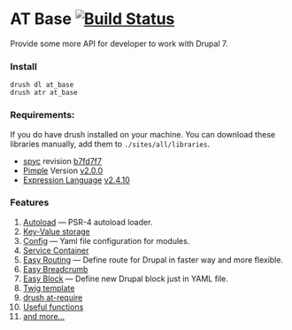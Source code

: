 AT Base [![Build Status](https://travis-ci.org/atdrupal/at_base.module.svg?branch=v7.2)](https://travis-ci.org/atdrupal/at_base.module)
=======

Provide some more API for developer to work with Drupal 7.

### Install

    drush dl at_base
    drush atr at_base

### Requirements:

  If you do have drush installed on your machine. You can download these libraries
  manually, add them to `./sites/all/libraries`.

  - [spyc](https://github.com/mustangostang/spyc.git) revision [b7fd7f7](https://github.com/mustangostang/spyc/archive/eeb9f7c47e1457770d64c7fb1f3d4aabff52de4b.zip)
  - [Pimple](https://github.com/fabpot/Pimple) Version [v2.0.0](https://github.com/fabpot/Pimple/archive/v2.0.0.zip)
  - [Expression Language](https://github.com/symfony/expression-language) [v2.4.10](https://github.com/symfony/expression-language/archive/v2.4.10.zip)

### Features

1. [Autoload](https://github.com/atdrupal/at_base/wiki/7.x-2.x-autoload) — PSR-4 autoload loader.
1. [Key-Value storage](https://github.com/atdrupal/at_base/wiki/7.x-2.x-kv)
1. [Config](https://github.com/atdrupal/at_base/wiki/7.x-2.x-config) — Yaml file configuration for modules.
1. [Service Container](https://github.com/atdrupal/at_base/wiki/7.x-2.x-service-container)
1. [Easy Routing](https://github.com/atdrupal/at_base/wiki/7.x-2.x-easy-routing) — Define route for Drupal in faster way and more flexible.
1. [Easy Breadcrumb](https://github.com/atdrupal/at_base/wiki/7.x-2.x-easy-breadcrumb)
1. [Easy Block](https://github.com/atdrupal/at_base/wiki/7.x-2.x-easy-routing) — Define new Drupal block just in YAML file.
1. [Twig template](https://github.com/atdrupal/at_base/wiki/7.x-2.x-twig-recipes)
1. [drush at-require](https://github.com/atdrupal/at_base/wiki/7.x-2.x-drush-at-require)
1. [Useful functions](https://github.com/atdrupal/at_base/wiki/7.x-2.x-functions)
1. [and more…](https://github.com/atdrupal/at_base/wiki/_pages)
